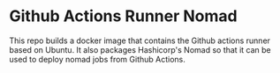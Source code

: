 # Github Actions Runner Nomad

This repo builds a docker image that contains the Github actions runner based on Ubuntu. It also packages Hashicorp's Nomad so that it can be used to deploy nomad jobs from Github Actions.
